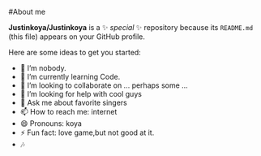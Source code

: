 #About me


**Justinkoya/Justinkoya** is a ✨ _special_ ✨ repository because its `README.md` (this file) appears on your GitHub profile.

Here are some ideas to get you started:

- 🔭 I’m nobody.
- 🌱 I’m currently learning Code.
- 👯 I’m looking to collaborate on ... perhaps some ...
- 🤔 I’m looking for help with cool guys
- 💬 Ask me about favorite singers
- 📫 How to reach me: internet
- 😄 Pronouns: koya
- ⚡ Fun fact: love game,but not good at it.
- 🎶
